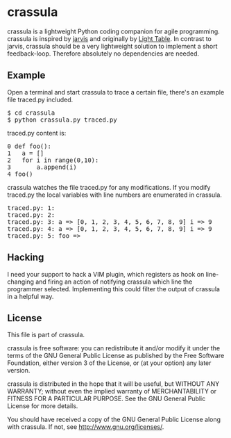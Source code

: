 # crassula

crassula is a lightweight Python coding companion for agile programming. crassula is inspired by [jarvis](https://github.com/madlag/jarvis) and originally by [Light Table](http://www.kickstarter.com/projects/ibdknox/light-table). In contrast to jarvis, crassula should be a very lightweight solution to implement a short feedback-loop. Therefore absolutely no dependencies are needed. 

## Example

Open a terminal and start crassula to trace a certain file, there's an example file traced.py included. 

<pre>
$ cd crassula
$ python crassula.py traced.py 
</pre>

traced.py content is:

<pre>
0 def foo():
1   a = [] 
2   for i in range(0,10):
3       a.append(i) 
4 foo()        
</pre>

crassula watches the file traced.py for any modifications. If you modify traced.py the local variables with line numbers are enumerated in crassula.

<pre>
traced.py: 1: 
traced.py: 2: 
traced.py: 3: a => [0, 1, 2, 3, 4, 5, 6, 7, 8, 9] i => 9 
traced.py: 4: a => [0, 1, 2, 3, 4, 5, 6, 7, 8, 9] i => 9 
traced.py: 5: foo => <function foo at 0x1e96398>
</pre>

## Hacking

I need your support to hack a VIM plugin, which registers as hook on line-changing and firing an action of notifying crassula which line the programmer selected. Implementing this could filter the output of crassula in a helpful way.

## License 

This file is part of crassula.

crassula is free software: you can redistribute it and/or modify
it under the terms of the GNU General Public License as published by
the Free Software Foundation, either version 3 of the License, or
(at your option) any later version.

crassula is distributed in the hope that it will be useful,
but WITHOUT ANY WARRANTY; without even the implied warranty of
MERCHANTABILITY or FITNESS FOR A PARTICULAR PURPOSE.  See the
GNU General Public License for more details.

You should have received a copy of the GNU General Public License
along with crassula. If not, see <http://www.gnu.org/licenses/>.



